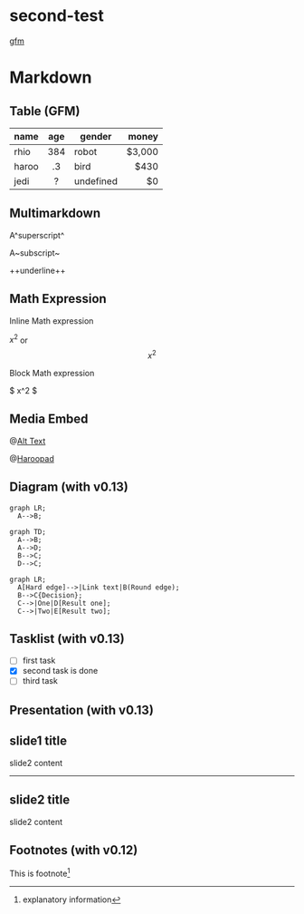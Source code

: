 # second-test

[gfm](https://github.github.com/gfm/)

# Markdown


## Table (GFM)

| name  | age | gender    | money  |
|-------|:---:|-----------|-------:|
| rhio  | 384 | robot     | $3,000 |
| haroo | .3  | bird      | $430   |
| jedi  | ?   | undefined | $0     |

## Multimarkdown

A^superscript^

A~subscript~

++underline++

## Math Expression

Inline Math expression

$x^2$ or $$x^2$$

Block Math expression

$
x^2
$

## Media Embed

@[Alt Text](Content-URL "CSS")

@[Haroopad](https://vimeo.com/70385914 "width:100%;height:350px")

## Diagram (with v0.13)

```mermaid
graph LR;
  A-->B;
```

```mermaid
graph TD;
  A-->B;
  A-->D;
  B-->C;
  D-->C;
```

```mermaid
graph LR;
  A[Hard edge]-->|Link text|B(Round edge);
  B-->C{Decision};
  C-->|One|D[Result one];
  C-->|Two|E[Result two];
```
    
## Tasklist (with v0.13)

- [ ] first task
- [x] second task is done
- [ ] third task

## Presentation (with v0.13)

## slide1 title

slide2 content

***

## slide2 title

slide2 content

## Footnotes (with v0.12)

This is footnote[^1]

[^1]: explanatory information
